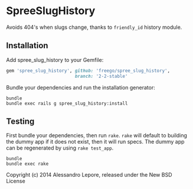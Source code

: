 SpreeSlugHistory
================

Avoids 404's when slugs change, thanks to `friendly_id` history module.

Installation
------------

Add spree_slug_history to your Gemfile:

```ruby
gem 'spree_slug_history', github: 'freego/spree_slug_history',
                          branch: '2-2-stable'
```

Bundle your dependencies and run the installation generator:

```shell
bundle
bundle exec rails g spree_slug_history:install
```

Testing
-------

First bundle your dependencies, then run `rake`. `rake` will default to building the dummy app if it does not exist, then it will run specs. The dummy app can be regenerated by using `rake test_app`.

```shell
bundle
bundle exec rake
```

Copyright (c) 2014 Alessandro Lepore, released under the New BSD License
